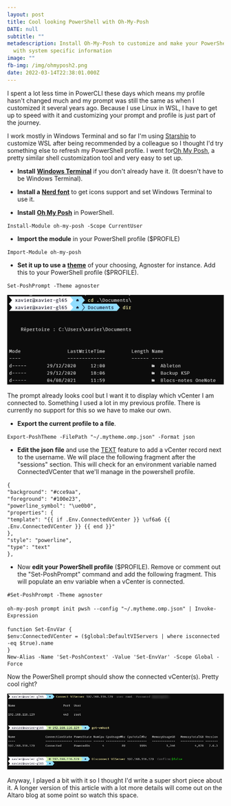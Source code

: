 ```yaml
---
layout: post
title: Cool looking PowerShell with Oh-My-Posh
DATE: null
subtitle: ""
metadescription: Install Oh-My-Posh to customize and make your PowerShell prompt look better
  with system specific information
image: ""
fb-img: /img/ohmyposh2.png
date: 2022-03-14T22:38:01.000Z
---
```

I spent a lot less time in PowerCLI these days which means my profile hasn't changed much and my prompt was still the same as when I customized it several years ago. Because I use Linux in WSL, I have to get up to speed with it and customizing your prompt and profile is just part of the journey.

I work mostly in Windows Terminal and so far I'm using [Starship](https://starship.rs/) to customize WSL after being recommended by a colleague so I thought I'd try something else to refresh my PowerShell profile. I went for[Oh My Posh](https://ohmyposh.dev/), a pretty similar shell customization tool and very easy to set up.

* **Install** [**Windows Terminal**](https://www.microsoft.com/en-us/p/windows-terminal/9n0dx20hk701#activetab=pivot:overviewtab) if you don't already have it. (It doesn't have to be Windows Terminal).

* **Install a** [**Nerd font**](https://www.nerdfonts.com/) to get icons support and set Windows Terminal to use it.

* **Install** [**Oh My Posh**](https://ohmyposh.dev/docs/windows) in PowerShell.

<!-- I hate markdown a lot -->

    Install-Module oh-my-posh -Scope CurrentUser

* **Import the module** in your PowerShell profile ($PROFILE)

<!-- I hate markdown -->

    Import-Module oh-my-posh

* **Set it up to use a** [**theme**](https://ohmyposh.dev/docs/themes) of your choosing, Agnoster for instance. Add this to your PowerShell profile ($PROFILE).

<!-- I hate markdown -->

    Set-PoshPrompt -Theme agnoster

![vcenter with powershell oh my posh](/img/ohmyposh1.png)

The prompt already looks cool but I want it to display which vCenter I am connected to. Something I used a lot in my previous profile. There is currently no support for this so we have to make our own.

* **Export the current profile to a file**.

<!-- I hate markdown -->

    Export-PoshTheme -FilePath "~/.mytheme.omp.json" -Format json

* **Edit the json file** and use the [TEXT](https://ohmyposh.dev/docs/text) feature to add a vCenter record next to the username. We will place the following fragment after the "sessions" section. This will check for an environment variable named ConnectedVCenter that we'll manage in the powershell profile.

<!-- I hate markdown -->

    {
    "background": "#cce9aa",
    "foreground": "#100e23",
    "powerline_symbol": "\ue0b0",
    "properties": {
    "template": "{{ if .Env.ConnectedVCenter }} \uf6a6 {{ .Env.ConnectedVCenter }} {{ end }}"
    },
    "style": "powerline",
    "type": "text"
    },

* Now **edit your PowerShell profile** ($PROFILE). Remove or comment out the "Set-PoshPrompt" command and add the following fragment. This will populate an env variable when a vCenter is connected.

<!-- I hate markdown -->

    #Set-PoshPrompt -Theme agnoster
    
    oh-my-posh prompt init pwsh --config "~/.mytheme.omp.json" | Invoke-Expression
    
    function Set-EnvVar {
    $env:ConnectedVCenter = ($global:DefaultVIServers | where isconnected -eq $true).name
    }
    New-Alias -Name 'Set-PoshContext' -Value 'Set-EnvVar' -Scope Global -Force

Now the PowerShell prompt should show the connected vCenter(s). Pretty cool right?

![vcenter with powershell oh my posh](/img/ohmyposh2.png)

Anyway, I played a bit with it so I thought I'd write a super short piece about it. A longer version of this article with a lot more details will come out on the Altaro blog at some point so watch this space.
